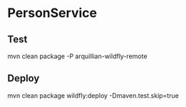 # PersonService

## Test
mvn clean package -P arquillian-wildfly-remote

## Deploy
mvn clean package wildfly:deploy -Dmaven.test.skip=true
